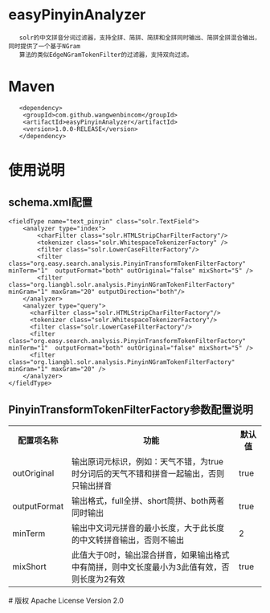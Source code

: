 # easyPinyinAnalyzer
       solr的中文拼音分词过滤器，支持全拼、简拼、简拼和全拼同时输出、简拼全拼混合输出，同时提供了一个基于NGram
       算法的类似EdgeNGramTokenFilter的过滤器，支持双向过滤。
# Maven
       <dependency>
        <groupId>com.github.wangwenbincom</groupId>
        <artifactId>easyPinyinAnalyzer</artifactId>
        <version>1.0.0-RELEASE</version>
       </dependency>
# 使用说明 
## schema.xml配置
	<fieldType name="text_pinyin" class="solr.TextField">
		<analyzer type="index">
			<charFilter class="solr.HTMLStripCharFilterFactory"/>
			<tokenizer class="solr.WhitespaceTokenizerFactory" />			
			<filter class="solr.LowerCaseFilterFactory"/>
			<filter class="org.easy.search.analysis.PinyinTransformTokenFilterFactory" minTerm="1"  outputFormat="both" outOriginal="false" mixShort="5" />
			<filter class="org.liangbl.solr.analysis.PinyinNGramTokenFilterFactory" minGram="1" maxGram="20" outputDirection="both"/>
		</analyzer>
		<analyzer type="query">
		  <charFilter class="solr.HTMLStripCharFilterFactory"/>
		  <tokenizer class="solr.WhitespaceTokenizerFactory"/> 
		  <filter class="solr.LowerCaseFilterFactory"/>
		  <filter class="org.easy.search.analysis.PinyinTransformTokenFilterFactory" minTerm="1"  outputFormat="both" outOriginal="false" mixShort="5" />
		  <filter class="org.liangbl.solr.analysis.PinyinNGramTokenFilterFactory" minGram="1" maxGram="20" />
		</analyzer>
	</fieldType>
## PinyinTransformTokenFilterFactory参数配置说明
<table>
	<tr><th>配置项名称</th><th>功能</th><th>默认值</th></tr>	
	<tr><td>outOriginal</td><td>输出原词元标识，例如：天气不错，为true时分词后的天气不错和拼音一起输出，否则只输出拼音</td><td>true</td></tr>
	<tr><td>outputFormat</td><td>输出格式，full全拼、short简拼、both两者同时输出</td><td>true</td></tr>
	<tr><td>minTerm</td><td>输出中文词元拼音的最小长度，大于此长度的中文转拼音输出，否则不输出</td><td>2</td></tr>
	<tr><td>mixShort</td><td>此值大于0时，输出混合拼音，如果输出格式中有简拼，则中文长度最小为3此值有效，否则长度为2有效</td><td>true</td></tr>	
<table>
# 版权
       Apache License Version 2.0
